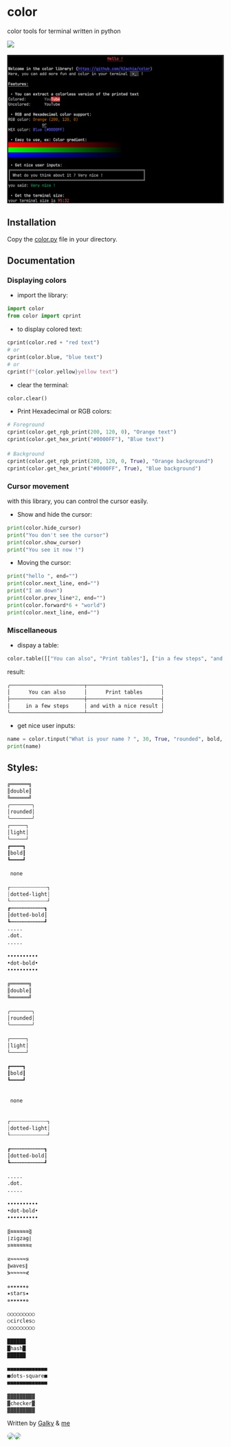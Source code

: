 # color
color tools for terminal written in python

<img src="https://skillicons.dev/icons?i=py&perline=12" />

![image](screenshot.PNG)

## Installation

Copy the [color.py](https://github.com/AZachia/color/blob/main/color.py) file in your directory.

## Documentation
### Displaying colors

 - import the library:
```python
import color
from color import cprint
```

 - to display colored text:
```python
cprint(color.red + "red text")
# or
cprint(color.blue, "blue text")
# or
cprint(f"{color.yellow}yellow text")
```

 - clear the terminal:

 ```python
color.clear()
```

 - Print Hexadecimal or RGB colors:

```python
# Foreground
cprint(color.get_rgb_print(200, 120, 0), "Orange text")
cprint(color.get_hex_print("#0000FF"), "Blue text")

# Background
cprint(color.get_rgb_print(200, 120, 0, True), "Orange background")
cprint(color.get_hex_print("#0000FF", True), "Blue background")
```

### Cursor movement

with this library, you can control the cursor easily.

 - Show and hide the cursor:
  ```python
print(color.hide_cursor)
print("You don't see the cursor")
print(color.show_cursor)
print("You see it now !")
```
- Moving the cursor:
 ```python
print("hello ", end="")
print(color.next_line, end="")
print("I am down")
print(color.prev_line*2, end="")
print(color.forward*6 + "world")
print(color.next_line, end="")
```

### Miscellaneous

 - dispay a table: 
 ```python
 color.table([["You can also", "Print tables"], ["in a few steps", "and with a nice result"]], samesize=True, align="center", padding=2)
 ```
result: 
```
╭────────────────────────┬────────────────────────╮
│      You can also      │      Print tables      │
├────────────────────────┼────────────────────────┤
│     in a few steps     │ and with a nice result │
╰────────────────────────┴────────────────────────╯
```

 - get nice user inputs:
 ```python
 name = color.tinput("What is your name ? ", 30, True, "rounded", bold, green)
 print(name)
 ```

## Styles:

```
╔══════╗
║double║      
╚══════╝      
╭───────╮     
│rounded│     
╰───────╯     
┌─────┐       
│light│       
└─────┘       
┏━━━━┓        
┃bold┃        
┗━━━━┛        
              
 none         
              
┌┄┄┄┄┄┄┄┄┄┄┄┄┐
┊dotted-light┊
└┄┄┄┄┄┄┄┄┄┄┄┄┘
┏┅┅┅┅┅┅┅┅┅┅┅┓
┋dotted-bold┋
┗┅┅┅┅┅┅┅┅┅┅┅┛
.....
.dot.
.....

••••••••••
•dot-bold•
••••••••••

╔══════╗      
║double║      
╚══════╝      

╭───────╮     
│rounded│     
╰───────╯     

┌─────┐       
│light│       
└─────┘       

┏━━━━┓        
┃bold┃        
┗━━━━┛        


 none


┌┄┄┄┄┄┄┄┄┄┄┄┄┐
┊dotted-light┊
└┄┄┄┄┄┄┄┄┄┄┄┄┘

┏┅┅┅┅┅┅┅┅┅┅┅┓ 
┋dotted-bold┋ 
┗┅┅┅┅┅┅┅┅┅┅┅┛ 

.....
.dot.
.....

••••••••••
•dot-bold•
••••••••••

⋚≋≋≋≋≋≋⋛
∣zigzag∣
⋝≋≋≋≋≋≋⋜

⋜≈≈≈≈≈⋝
∥waves∥
⋟≈≈≈≈≈⋞

✵✶✶✶✶✶✵
✷stars✷
✵✶✶✶✶✶✵

○○○○○○○○○
○circles○
○○○○○○○○○

██████
█hash█
██████

■■■■■■■■■■■■■
■dots-square■
■■■■■■■■■■■■■

▓▓▓▓▓▓▓▓▓
▓checker▓
▓▓▓▓▓▓▓▓▓
```


Written by [Galky](https://github.com/Gvlky) & [me](https://github.com/AZachia)

<img src="https://github.com/gvlky.png" width="60px;" style="border-radius:100px"/><img src="https://github.com/AZachia.png" width="60px;" style="border-radius:100px"/>